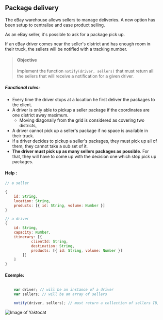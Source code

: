 ## Package delivery

The eBay warehouse allows sellers to manage deliveries. A new option has been setup to centralise and ease product selling.

As an eBay seller, it's possible to ask for a package pick up.

If an eBay driver comes near the seller's district and has enough room in their truck, the sellers will be notified with a tracking number.

> #### Objective
> Implement the function `notify(driver, sellers)` that must return all the sellers that will receive a notification for a given driver.

##### Functional rules:

- Every time the driver stops at a location he first deliver the packages to the client.
- A driver is only able to pickup a seller package if the coordinates are one district away maximum.
  - Moving diagonally from the grid is considered as covering two districts,
- A driver cannot pick up a seller's package if no space is available in their truck.
- If a driver decides to pickup a seller's packages, they must pick up all of them, they cannot take a sub set of it.
- **The driver must pick up as many sellers packages as possible**. For that, they will have to come up with the decision one which stop pick up packages.


#### Help :
```javascript
// a seller

{
    id: String,
    location: String,
    products: [{ id: String, volume: Number }]
}
```

```javascript
// a driver
{
    id: String,
    capacity: Number,
    itinerary: [{
            clientId: String,
            destination: String,
            products: [{ id: String, volume: Number }]
        }]
    ]
}

```
#### Exemple:

```javascript

    var driver; // will be an instance of a driver
    var sellers; // will be an array of sellers

    notify(driver, sellers); // must return a collection of sellers ID, matching the specification

```
![Image of Yaktocat](https://db.tt/jRzj4IUS)
